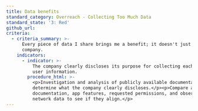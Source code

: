 ```yaml
---
title: Data benefits
standard_category: Overreach - Collecting Too Much Data
standard_state: '3: Red'
github_url:
criteria:
  - criteria_summary: >-
      Every piece of data I share brings me a benefit; it doesn't just help the
      company.
    indicators:
      - indicator: >-
          The company clearly discloses its purpose for collecting each type of
          user information.
        procedure_html: >-
          <p>Investigation and analysis of publicly available documentation to
          determine what the company clearly discloses.</p><p>Compare app
          documentation, app features, requested permissions, and observed
          network data to see if they align.</p>
---
```


